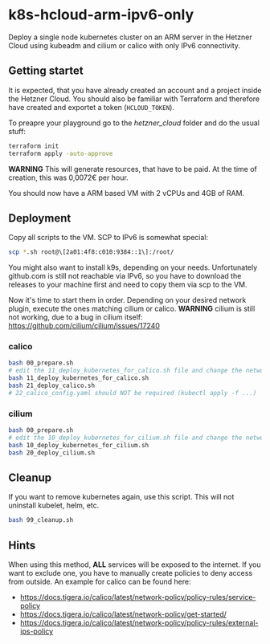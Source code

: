 # k8s-hcloud-arm-ipv6-only

Deploy a single node kubernetes cluster on an ARM server in the Hetzner Cloud using kubeadm and cilium or calico with only IPv6 connectivity.

## Getting startet

It is expected, that you have already created an account and a project inside the Hetzner Cloud.
You should also be familiar with Terraform and therefore have created and exportet a token (`HCLOUD_TOKEN`).

To preapre your playground go to the _hetzner_cloud_ folder and do the usual stuff:

```sh
terraform init
terraform apply -auto-approve
```

__WARNING__ This will generate resources, that have to be paid.
At the time of creation, this was 0,0072€ per hour.

You should now have a ARM based VM with 2 vCPUs and 4GB of RAM.

## Deployment

Copy all scripts to the VM. SCP to IPv6 is somewhat special:

```sh
scp *.sh root@\[2a01:4f8:c010:9384::1\]:/root/
```

You might also want to install k9s, depending on your needs. Unfortunately github.com is still not reachable via IPv6, so you have to download the releases to your machine first and need to copy them via scp to the VM.

Now it's time to start them in order. Depending on your desired network plugin, execute the ones matching cilium or calico. __WARNING__ cilium is still not working, due to a bug in cilium itself: <https://github.com/cilium/cilium/issues/17240>

### calico

```sh
bash 00_prepare.sh
# edit the 11_deploy_kubernetes_for_calico.sh file and change the network to your values
bash 11_deploy_kubernetes_for_calico.sh
bash 21_deploy_calico.sh
# 22_calico_config.yaml should NOT be required (kubectl apply -f ...)
```

### cilium

```sh
bash 00_prepare.sh
# edit the 10_deploy_kubernetes_for_cilium.sh file and change the network to your values
bash 10_deploy_kubernetes_for_cilium.sh
bash 20_deploy_cilium.sh
```

## Cleanup

If you want to remove kubernetes again, use this script. This will not uninstall kubelet, helm, etc.

```sh
bash 99_cleanup.sh
```

## Hints

When using this method, __ALL__ services will be exposed to the internet. If you want to exclude one, you have to manually create policies to deny access from outside. An example for calico can be found here:

- <https://docs.tigera.io/calico/latest/network-policy/policy-rules/service-policy>
- <https://docs.tigera.io/calico/latest/network-policy/get-started/>
- <https://docs.tigera.io/calico/latest/network-policy/policy-rules/external-ips-policy>


